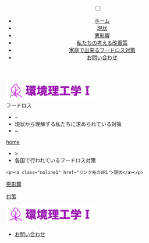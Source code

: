 <!DOCTYPE html>
<html>
  <body>
    <head>
     <meta charset="utf-8">
     <title>フードロス</title>
     <link rel="stylesheet" href="stylesheet.css">
    </head>
    <header> 
      <div id="navArea">
      <div class="h-menu">
        <input id="h-menu_checkbox" class="h-menuCheckbox" type="checkbox">
        <label class="h-menu_icon" for="h-menu_checkbox"><span class="hamburger-icon"></span></label>
        <label id="h-menu_black" class="h-menuCheckbox" for="h-menu_checkbox"></label>
        <div id="h-menu_content">
          <ul>
            <li><a href="＃">ホーム</a></li>
            <li><a href="＃">現状</a></li>
            <li><a href="＃">悪影響</a></li>
            <li><a href="＃">私たちの考える改善策</a></li>
            <li><a href="＃">家庭で出来るフードロス対策</a></li>
            <li><a href="＃">お問い合わせ</a></li>
          </ul>
        </div>
      </div> 
    </header>
    <div class="header-0">
    <div class="logo-2">
      <img src="https://raw.githubusercontent.com/Soka-university/github.ioo/main/logo-2.png" alt="" />  
      </div>
    </div>
    
 <div class="header-1">
      <div class="header-logo">フードロス</div>
      <ul class="header-list">
       <li>−</li>
       <li>現状から理解する私たちに求められている対策</li>
       <li>−</li>
      </ul>
    </div>
    <div class="header-2">
      <div class="header-2-logo">
        <a href="https://raw.githubusercontent.com/Soka-university/github.ioo/main/logo-2.png">home</a>
      </div>
      <ul class="header-2-list">
        <li>></li>
        <li>各国で行われているフードロス対策</li>
      </ul>
    </div>
    
    <p><a class="noline1" href="リンク先のURL">現状</a></p>
<p><a class="noline2" href="リンク先のURL">悪影響</a></p>
<p><a class="noline3" href="リンク先のURL">対策</a></p>

 <div class="footer">
      <div class="footer-logo">
        <img src="https://raw.githubusercontent.com/Soka-university/github.ioo/main/logo-2.png" alt="" />
      </div>
      <div class="footer-list">
        <ul>
          <li><a href="">お問い合わせ</a></li>
        </ul>
      </div>
    </div>
  </body>
</html>

